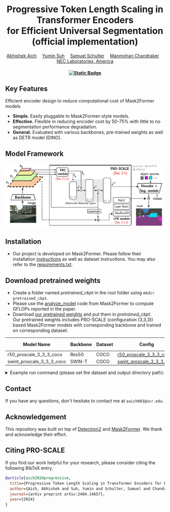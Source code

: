 <div align="center">

<h1>Progressive Token Length Scaling in Transformer Encoders <br> for Efficient Universal Segmentation<br> (official implementation) </h1>

<div>
    <a href='https://abhishekaich27.github.io/' target='_blank'>Abhishek Aich</a>&emsp;
    <a href='https://yuminsuh.github.io/' target='_blank'>Yumin Suh</a>&emsp;
    <a href='https://samschulter.github.io/' target='_blank'>Samuel Schulter</a>&emsp;
    <a href='https://cseweb.ucsd.edu/~mkchandraker/' target='_blank'>Manmohan Chandraker</a>&emsp;
</div>
<div>
    <a href='https://www.nec-labs.com/' target='_blank'>NEC Laboratories, America</a> <br>
</div>
<div>
    <h4 align="center">
        <a href="https://arxiv.org/abs/2404.14657" target='_blank'>
        <img alt="Static Badge" src="https://img.shields.io/badge/arXiv-proscale-blue?style=flat">
        </a>
    </h4>
</div>
</div>



## Key Features
Efficient encoder design to reduce computational cost of Mask2Former models
- **Simple.** Easily pluggable to Mask2Former-style models.
- **Effective.** Flexible in reducing encoder cost by 50-75% with little to no segmentation performance degradation.
- **General.** Evaluated with various backbones, pre-trained weights as well as DETR model (DINO).

## Model Framework

<div>
    <h4>
        <img src="figs/main_framework.png" width="500" height="200" />
    </h4>
</div>


## Installation
- Our project is developed on Mask2Former. Please follow their installation [instructions](https://github.com/facebookresearch/Mask2Former/blob/main/INSTALL.md) as well as dataset instructions. You may also refer to the [requirements.txt](requirements.txt).


## Download pretrained weights
- Create a folder named *pretrained_ckpt* in the root folder using `mkdir pretrained_ckpt`.
- Please use the [analyze_model](https://raw.githubusercontent.com/facebookresearch/Mask2Former/main/tools/analyze_model.py) code from Mask2Former to compute GFLOPs reported in the paper.
- Download [our pretrained weights](https://drive.google.com/drive/folders/1eRMBva17PTl29Ceg_n0cJTXvkBX1tTcx?usp=sharing) and put them in *pretrained_ckpt*. \
Our pretrained weights includes PRO-SCALE (configuration (3,3,3)) based Mask2Former models with corresponding backbone and trained on corresponding dataset: 

| Model Name                   | Backbone  | Dataset        | Config  | PQ (%)        |
|------------------------------|-----------|----------------|-----------|----------------|
| r50_proscale_3_3_3_coco            | Res50     | COCO           |[r50_proscale_3_3_3_coco](configs/res50_proscale_3_3_3_coco.yaml)     | 51.44           |
| swint_proscale_3_3_3_coco          | SWIN-T    | COCO           |[swint_proscale_3_3_3_coco](configs/swint_proscale_3_3_3_coco.yaml)    | 52.88           |

<details>
<summary>
Example run command (please set the dataset and output directory path):
</summary>
  
```bash
DETECTRON2_DATASETS=/path/to/dataset/folder/ python3 test_net.py \
    --num-gpus 1 \
    --eval-only \
    --config-file configs/res50_proscale_3_3_3_coco.yaml \
    MODEL.WEIGHTS pretrained_ckpt/r50_proscale_3_3_3_coco.pth \
    OUTPUT_DIR /path/to/output/folder
```
</details>

## Contact
If you have any questions, don't hesitate to contact me at `aaich001@ucr.edu`. 


## Acknowledgement

This repository was built on top of [Detectron2](https://github.com/facebookresearch/detectron2) and [Mask2Former](https://github.com/facebookresearch/Mask2Former). We thank and acknowledge their effort.


## Citing PRO-SCALE
If you find our work helpful for your research, please consider citing the following BibTeX entry.

```BibTeX
@article{aich2024progressive,
  title={Progressive Token Length Scaling in Transformer Encoders for Efficient Universal Segmentation},
  author={Aich, Abhishek and Suh, Yumin and Schulter, Samuel and Chandraker, Manmohan},
  journal={arXiv preprint arXiv:2404.14657},
  year={2024}
}
```
